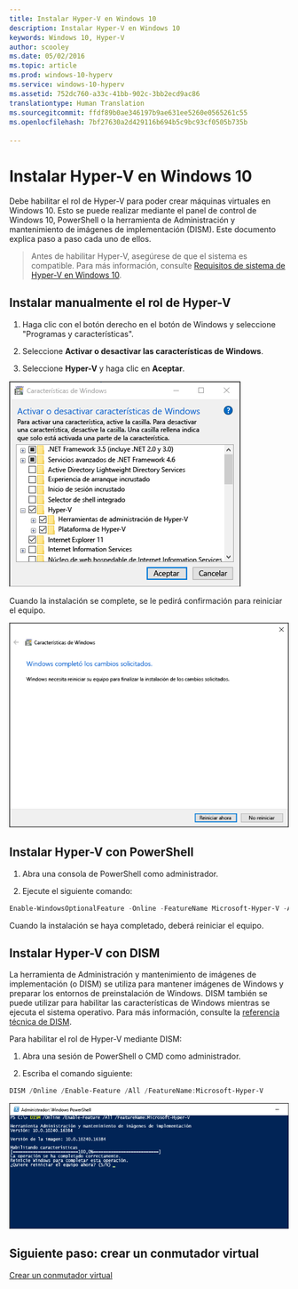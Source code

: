 ```yaml
---
title: Instalar Hyper-V en Windows 10
description: Instalar Hyper-V en Windows 10
keywords: Windows 10, Hyper-V
author: scooley
ms.date: 05/02/2016
ms.topic: article
ms.prod: windows-10-hyperv
ms.service: windows-10-hyperv
ms.assetid: 752dc760-a33c-41bb-902c-3bb2ecd9ac86
translationtype: Human Translation
ms.sourcegitcommit: ffdf89b0ae346197b9ae631ee5260e0565261c55
ms.openlocfilehash: 7bf27630a2d429116b694b5c9bc93cf0505b735b

---
```


# Instalar Hyper-V en Windows 10

Debe habilitar el rol de Hyper-V para poder crear máquinas virtuales en Windows 10. Esto se puede realizar mediante el panel de control de Windows 10, PowerShell o la herramienta de Administración y mantenimiento de imágenes de implementación (DISM). Este documento explica paso a paso cada uno de ellos.

> Antes de habilitar Hyper-V, asegúrese de que el sistema es compatible. Para más información, consulte [Requisitos de sistema de Hyper-V en Windows 10](https://msdn.microsoft.com/virtualization/hyperv_on_windows/quick_start/walkthrough_compatibility).

## Instalar manualmente el rol de Hyper-V

1. Haga clic con el botón derecho en el botón de Windows y seleccione "Programas y características".

2. Seleccione **Activar o desactivar las características de Windows**.

3. Seleccione **Hyper-V** y haga clic en **Aceptar**.  

![](media/enable_role_upd.png)

Cuando la instalación se complete, se le pedirá confirmación para reiniciar el equipo.

![](media/restart_upd.png)

## Instalar Hyper-V con PowerShell

1. Abra una consola de PowerShell como administrador.

2. Ejecute el siguiente comando:

```powershell
Enable-WindowsOptionalFeature -Online -FeatureName Microsoft-Hyper-V -All
```
Cuando la instalación se haya completado, deberá reiniciar el equipo.

## Instalar Hyper-V con DISM

La herramienta de Administración y mantenimiento de imágenes de implementación (o DISM) se utiliza para mantener imágenes de Windows y preparar los entornos de preinstalación de Windows. DISM también se puede utilizar para habilitar las características de Windows mientras se ejecuta el sistema operativo. Para más información, consulte la [referencia técnica de DISM](https://technet.microsoft.com/en-us/library/hh824821.aspx).

Para habilitar el rol de Hyper-V mediante DISM:

1. Abra una sesión de PowerShell o CMD como administrador.

2. Escriba el comando siguiente:

```powershell
DISM /Online /Enable-Feature /All /FeatureName:Microsoft-Hyper-V
```
![](media/dism_upd.png)


## Siguiente paso: crear un conmutador virtual
[Crear un conmutador virtual](walkthrough_virtual_switch.md)



<!--HONumber=Oct16_HO4-->


